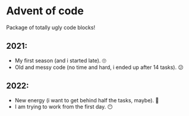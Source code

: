 Advent of code
===
Package of totally ugly code blocks!

2021:
---
* My first season (and i started late). 🙄
* Old and messy code (no time and hard, i ended up after 14 tasks). 😕

2022:
---
* New energy (i want to get behind half the tasks, maybe). 💪
* I am trying to work from the first day. 😶
